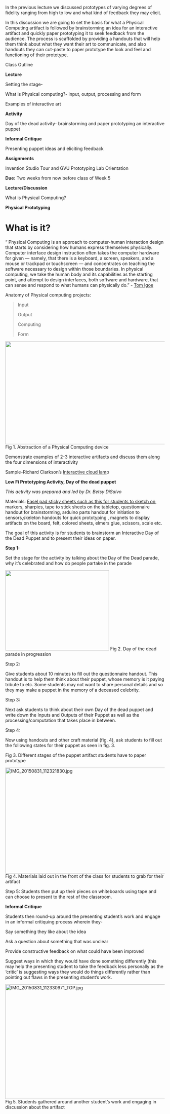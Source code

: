 In the previous lecture we discussed prototypes of varying degrees of fidelity ranging from high to low and what kind of feedback they may elicit.

In this discussion we are going to set the basis for what a Physical Computing artifact is followed by brainstorming an idea for an interactive artifact and quickly paper prototyping it to seek feedback from the audience. The process is scaffolded by providing a handouts that will help them think about what they want their art to communicate, and also handouts they can cut-paste to paper prototype the look and feel and functioning of their prototype.

Class Outline

**Lecture**

Setting the stage-

What is Physical computing?- input, output, processing and form

Examples of interactive art

**Activity**

Day of the dead activity- brainstorming and paper prototyping an interactive puppet

**Informal Critique**

Presenting puppet ideas and eliciting feedback

**Assignments**

Invention Studio Tour and GVU Prototyping Lab Orientation

**Due:** Two weeks from now before class of Week 5

**Lecture/Discussion**

What is Physical Computing?

**Physical Prototyping**

What is it?
===========

“ Physical Computing is an approach to computer-human interaction design that starts by considering how humans express themselves physically. Computer interface design instruction often takes the computer hardware for given — namely, that there is a keyboard, a screen, speakers, and a mouse or trackpad or touchscreen — and concentrates on teaching the software necessary to design within those boundaries. In physical computing, we take the human body and its capabilities as the starting point, and attempt to design interfaces, both software and hardware, that can sense and respond to what humans can physically do.” - [<span class="underline">Tom Igoe</span>](https://itp.nyu.edu/physcomp/)

Anatomy of Physical computing projects:

> Input
>
> Output
>
> Computing
>
> Form

<img src="media/image5.png" style="width:6.5in;height:3.38889in" />Fig 1. Abstraction of a Physical Computing device

Demonstrate examples of 2-3 interactive artifacts and discuss them along the four dimensions of interactivity

Sample-Richard Clarkson’s [<span class="underline">Interactive cloud lam</span>](http://www.richardclarkson.com/cloud/)p

**Low Fi Prototyping Activity, Day of the dead puppet**

*This activity was prepared and led by Dr. Betsy DiSalvo*

Materials: [<span class="underline">Easel pad sticky sheets such as this for students to sketch on</span>](http://www.staples.com/Staples-Stickies-23-inch-x-20-inch-Repositionable-Tabletop-Easel-Pad/product_958102), markers, sharpies, tape to stick sheets on the tabletop, questionnaire handout for brainstorming, arduino parts handout for initiation to sensors,skeleton handouts for quick prototyping , magnets to display artifacts on the board, felt, colored sheets, elmers glue, scissors, scale etc.

The goal of this activity is for students to brainstorm an Interactive Day of the Dead Puppet and to present their ideas on paper.

**Step 1:**

Set the stage for the activity by talking about the Day of the Dead parade, why it’s celebrated and how do people partake in the parade

<img src="media/image6.png" style="width:3.41396in;height:2.63315in" />  
Fig 2. Day of the dead parade in progression

Step 2:

Give students about 10 minutes to fill out the questionnaire handout. This handout is to help them think about their puppet, whose memory is it paying tribute to etc. Some students may not want to share personal details and so they may make a puppet in the memory of a deceased celebrity.

Step 3:

Next ask students to think about their own Day of the dead puppet and write down the Inputs and Outputs of their Puppet as well as the processing/computation that takes place in between.

Step 4:

Now using handouts and other craft material (fig. 4), ask students to fill out the following states for their puppet as seen in fig. 3.

Fig 3. Different stages of the puppet artifact students have to paper prototype

<img src="media/image8.jpg" alt="IMG_20150831_112321830.jpg" style="width:6.57021in;height:3.48065in" />  
Fig 4. Materials laid out in the front of the class for students to grab for their artifact

Step 5: Students then put up their pieces on whiteboards using tape and can choose to present to the rest of the classroom.

**Informal Critique**

Students then round-up around the presenting student’s work and engage in an informal critiquing process wherein they-

Say something they like about the idea

Ask a question about something that was unclear

Provide constructive feedback on what could have been improved

Suggest ways in which they would have done something differently (this may help the presenting student to take the feedback less personally as the ‘critic’ is suggesting ways they would do things differently rather than pointing out flaws in the presenting student’s work.

<img src="media/image10.jpg" alt="IMG_20150831_112330971_TOP.jpg" style="width:6.69in;height:3.76389in" />Fig 5. Students gathered around another student’s work and engaging in discussion about the artifact
